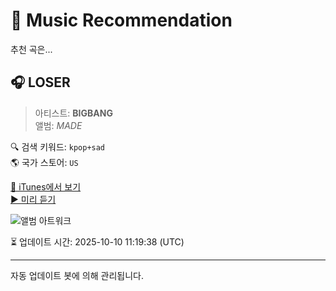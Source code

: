 
# 🎵 Music Recommendation

추천 곡은...

## 🎧 LOSER  
> 아티스트: **BIGBANG**  
> 앨범: _MADE_  

🔍 검색 키워드: `kpop+sad`  
🌎 국가 스토어: `US`

[🔗 iTunes에서 보기](https://music.apple.com/us/album/loser/1313175579?i=1313176081&uo=4)  
[▶️ 미리 듣기](https://audio-ssl.itunes.apple.com/itunes-assets/AudioPreview125/v4/57/99/ab/5799ab00-df3b-eb65-815c-6ec7499c6f86/mzaf_3305681742097002769.plus.aac.p.m4a)

![앨범 아트워크](https://is1-ssl.mzstatic.com/image/thumb/Music125/v4/5b/9b/8e/5b9b8ef2-998e-1210-8454-dfebfbf6271c/BB_COVER_IMAGE_4000.jpg/100x100bb.jpg)

⏳ 업데이트 시간: 2025-10-10 11:19:38 (UTC)

---
자동 업데이트 봇에 의해 관리됩니다.
